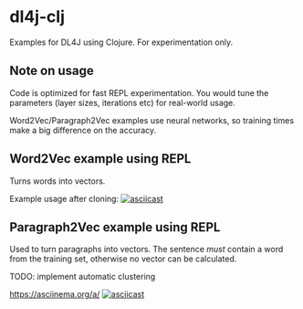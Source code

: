 # dl4j-clj

Examples for DL4J using Clojure. For experimentation only.

## Note on usage

Code is optimized for fast REPL experimentation. You would tune
the parameters (layer sizes, iterations etc) for real-world usage.

Word2Vec/Paragraph2Vec examples use neural networks, so training
times make a big difference on the accuracy.

## Word2Vec example using REPL

Turns words into vectors.

Example usage after cloning:
[![asciicast](https://asciinema.org/a/1b8anqb29r3a280zer88k9p1m.png)](https://asciinema.org/a/1b8anqb29r3a280zer88k9p1m)

## Paragraph2Vec example using REPL

Used to turn paragraphs into vectors. The sentence _must_ contain
a word from the training set, otherwise no vector can be calculated.

TODO: implement automatic clustering

https://asciinema.org/a/
[![asciicast](https://asciinema.org/a/6m7t6pqf3wp4sbv28o78rd12u.png)](https://asciinema.org/a/6m7t6pqf3wp4sbv28o78rd12u)
